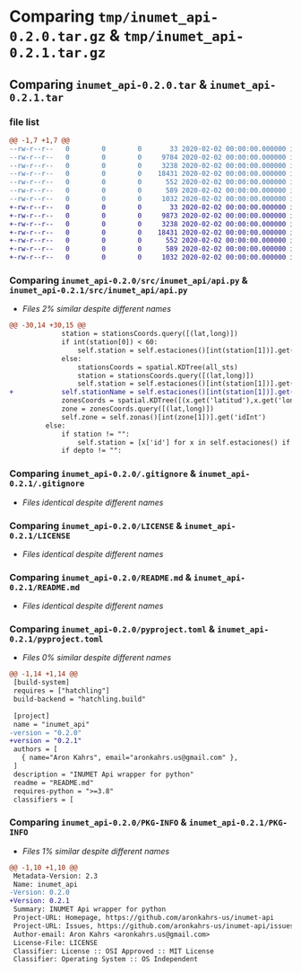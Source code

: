 # Comparing `tmp/inumet_api-0.2.0.tar.gz` & `tmp/inumet_api-0.2.1.tar.gz`

## Comparing `inumet_api-0.2.0.tar` & `inumet_api-0.2.1.tar`

### file list

```diff
@@ -1,7 +1,7 @@
--rw-r--r--   0        0        0       33 2020-02-02 00:00:00.000000 inumet_api-0.2.0/src/inumet_api/__init__.py
--rw-r--r--   0        0        0     9784 2020-02-02 00:00:00.000000 inumet_api-0.2.0/src/inumet_api/api.py
--rw-r--r--   0        0        0     3238 2020-02-02 00:00:00.000000 inumet_api-0.2.0/.gitignore
--rw-r--r--   0        0        0    18431 2020-02-02 00:00:00.000000 inumet_api-0.2.0/LICENSE
--rw-r--r--   0        0        0      552 2020-02-02 00:00:00.000000 inumet_api-0.2.0/README.md
--rw-r--r--   0        0        0      589 2020-02-02 00:00:00.000000 inumet_api-0.2.0/pyproject.toml
--rw-r--r--   0        0        0     1032 2020-02-02 00:00:00.000000 inumet_api-0.2.0/PKG-INFO
+-rw-r--r--   0        0        0       33 2020-02-02 00:00:00.000000 inumet_api-0.2.1/src/inumet_api/__init__.py
+-rw-r--r--   0        0        0     9873 2020-02-02 00:00:00.000000 inumet_api-0.2.1/src/inumet_api/api.py
+-rw-r--r--   0        0        0     3238 2020-02-02 00:00:00.000000 inumet_api-0.2.1/.gitignore
+-rw-r--r--   0        0        0    18431 2020-02-02 00:00:00.000000 inumet_api-0.2.1/LICENSE
+-rw-r--r--   0        0        0      552 2020-02-02 00:00:00.000000 inumet_api-0.2.1/README.md
+-rw-r--r--   0        0        0      589 2020-02-02 00:00:00.000000 inumet_api-0.2.1/pyproject.toml
+-rw-r--r--   0        0        0     1032 2020-02-02 00:00:00.000000 inumet_api-0.2.1/PKG-INFO
```

### Comparing `inumet_api-0.2.0/src/inumet_api/api.py` & `inumet_api-0.2.1/src/inumet_api/api.py`

 * *Files 2% similar despite different names*

```diff
@@ -30,14 +30,15 @@
             station = stationsCoords.query([(lat,long)])
             if int(station[0]) < 60:
                 self.station = self.estaciones()[int(station[1])].get('id')
             else:
                 stationsCoords = spatial.KDTree(all_sts)
                 station = stationsCoords.query([(lat,long)])
                 self.station = self.estaciones()[int(station[1])].get('id')
+            self.stationName = self.estaciones()[int(station[1])].get('NombreEstacion')
             zonesCoords = spatial.KDTree([(x.get('latitud'),x.get('longitud')) for x in self.zonas()])
             zone = zonesCoords.query([(lat,long)])
             self.zone = self.zonas()[int(zone[1])].get('idInt')
         else:
             if station != "":
                 self.station = [x['id'] for x in self.estaciones() if x['NombreEstacion'] == station][0]
             if depto != "":
```

### Comparing `inumet_api-0.2.0/.gitignore` & `inumet_api-0.2.1/.gitignore`

 * *Files identical despite different names*

### Comparing `inumet_api-0.2.0/LICENSE` & `inumet_api-0.2.1/LICENSE`

 * *Files identical despite different names*

### Comparing `inumet_api-0.2.0/README.md` & `inumet_api-0.2.1/README.md`

 * *Files identical despite different names*

### Comparing `inumet_api-0.2.0/pyproject.toml` & `inumet_api-0.2.1/pyproject.toml`

 * *Files 0% similar despite different names*

```diff
@@ -1,14 +1,14 @@
 [build-system]
 requires = ["hatchling"]
 build-backend = "hatchling.build"
 
 [project]
 name = "inumet_api"
-version = "0.2.0"
+version = "0.2.1"
 authors = [
   { name="Aron Kahrs", email="aronkahrs.us@gmail.com" },
 ]
 description = "INUMET Api wrapper for python"
 readme = "README.md"
 requires-python = ">=3.8"
 classifiers = [
```

### Comparing `inumet_api-0.2.0/PKG-INFO` & `inumet_api-0.2.1/PKG-INFO`

 * *Files 1% similar despite different names*

```diff
@@ -1,10 +1,10 @@
 Metadata-Version: 2.3
 Name: inumet_api
-Version: 0.2.0
+Version: 0.2.1
 Summary: INUMET Api wrapper for python
 Project-URL: Homepage, https://github.com/aronkahrs-us/inumet-api
 Project-URL: Issues, https://github.com/aronkahrs-us/inumet-api/issues
 Author-email: Aron Kahrs <aronkahrs.us@gmail.com>
 License-File: LICENSE
 Classifier: License :: OSI Approved :: MIT License
 Classifier: Operating System :: OS Independent
```

